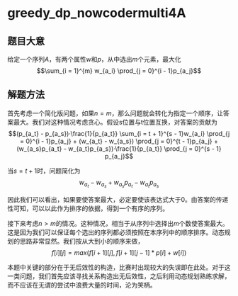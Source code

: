 # greedy_dp_nowcodermulti4A

## 题目大意

给定一个序列$A$，有两个属性$w$和$p$，从中选出$m$个元素，最大化$$\sum_{i = 1}^{m} w_{a_i} \prod_{j = 0}^{i - 1}p_{a_j}$$

## 解题方法

首先考虑一个简化版问题，如果$n = m$，那么问题就会转化为指定一个顺序，让答案最大。我们对这种情况考虑贪心。假设s位置与t位置互换，对答案的贡献为$$(p_{a_t} - p_{a_s})·\frac{1}{p_{a_t}} \sum_{i = t + 1}^{s - 1}w_{a_i} \prod_{j = 0}^{i - 1}p_{a_j} + (w_{a_t} - w_{a_s}) \prod_{j = 0}^{t - 1}p_{a_j} + (w_{a_s}p_{a_t} - w_{a_t}p_{a_s})·\frac{1}{p_{a_t}} \prod_{j = 0}^{s - 1} p_{a_j}$$

当$s = t + 1$时，问题简化为$$w_{a_t} - w_{a_s} + w_{a_s}p_{a_t} - w_{a_t}p_{a_s}$$

因此我们可以看出，如果要使答案最大，必定要使该表达式大于0。由答案的传递性可知，可以以此作为排序的依据，得到一个有序的序列。

接下来考虑$n > m$的情况。这种情况，相当于从序列中选择出$m$个数使答案最大。这是因为我们可以保证每个选出的序列都必须按照在本序列中的顺序排序。动态规划的思路非常显然。我们按从大到小的顺序来做，$$f[i][j] = max(f[i + 1][j], f[i + 1][j - 1] * p[i] + w[i])$$

本题中关键的部分在于无后效性的构造，比赛时出现较大的失误即在此处。对于这一类问题，我们首先应该寻找关系构造出无后效性，之后利用动态规划熟练求解，而不应该在无谓的尝试中浪费大量的时间，沦为笑柄。
